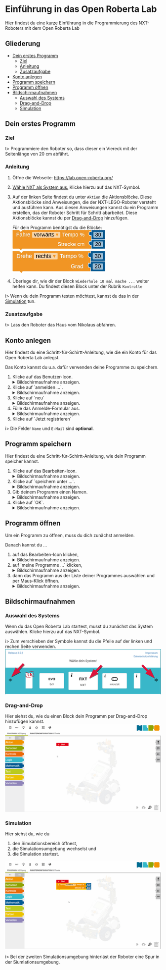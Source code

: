 # Einführung in das Open Roberta Lab
Hier findest du eine kurze Einführung in die Programmierung des NXT-Roboters mit dem Open Roberta Lab

## Gliederung
* [Dein erstes Programm](#Dein-erstes-Programm)
	* [Ziel](#Ziel)
	* [Anleitung](#Anleitung)
	* [Zusatzaufgabe](#Zusatzaufgabe)
* [Konto anlegen](#Konto-anlegen])
* [Programm speichern](#Programm-speichern)
* [Programm öffnen](#Programm-öffnen)
* [Bildschirmaufnahmen](#Bildschirmaufnahmen)
	* [Auswahl des Systems](#Auswahl-des-Systems)
	* [Drag-and-Drop](#Drag-and-Drop)
	* [Simulation](#Simulation)

## Dein erstes Programm

### Ziel
t> Programmiere den Roboter so, dass dieser ein Viereck mit der Seitenlänge von 20 cm abfährt.

### Anleitung

<ol>
<li>Öffne die Webseite: <a href="https://lab.open-roberta.org/" target="_blank">https://lab.open-roberta.org/</a></li>
<li><p><a href="#/OpenRobertaLab_Intro?id=auswahl-des-systems">Wähle NXT als System aus.</a> Klicke hierzu auf das NXT-Symbol.</p></li>
<li><p>Auf der linken Seite findest du unter <code>Aktion</code> die Aktionsblöcke.
Diese Aktionsblöcke sind Anweisungen, die der NXT-LEGO-Roboter versteht
und ausführen kann. Aus diesen Anweisungen kannst du ein Programm
erstellen, das der Roboter Schritt für Schritt abarbeitet.
Diese Aktionsblöcke kannst du per <a href="#/OpenRobertaLab_Intro?id=drag-and-drop">Drag-and-Drop</a> hinzufügen.</p></li>
<p class="alert alert-info">Für dein Programm benötigst du die Blöcke: <br>
<img alt="Programm-Block 'Fahre vorwärts Tempo % ___ Strecke cm ___'" style="text-align:left" width="300" src="img/Block_fahre_vorwaerts_tempo_in_prozent_strecke_in_cm.png"> 
<img alt="Programm-Block 'Drehe rechts Tempo % ___ Grad ___'" style="text-align:left" width="300" src="img/Block_drehe_rechts_tempo_in_prozent_winkel_in_grad.png"></p>
<li><p>Überlege dir, wie dir der Block <code>Wiederhole 10 mal mache ...</code> weiter helfen
kann. Du findest diesen Block unter der Rubrik <code>Kontrolle</code></p></li>
</ol>


i> Wenn du dein Programm testen möchtest, kannst du das in der [Simulation](#Simulation) tun.

<!-- TODO: Lösung anzeigen. -->

### Zusatzaufgabe
t> Lass den Roboter das Haus vom Nikolaus abfahren.

## Konto anlegen
Hier findest du eine Schritt-für-Schirtt-Anleitung, wie die ein Konto für das Open Roberta Lab anlegst.

Das Konto kannst du u.a. dafür verwenden deine Programme zu speichern.
<!-- TODO: Open all details at the same time. -->
<ol>
<li> Klicke auf das Benutzer-Icon.
	<details>
	<summary>Bildschirmaufnahme anzeigen.</summary>
		<img alt="Screenshot der Anmeldung Schritt 1" src="img/anmeldung_1.png">
	</details>
</li>

<li> Klicke auf `anmelden ...`.
	<details>
	<summary>Bildschirmaufnahme anzeigen.</summary>
		<img alt="Screenshot der Anmeldung Schritt 2" src="img/anmeldung_2.png">
	</details>
</li>

<li> Klicke auf `neu`
	<details>
	<summary>Bildschirmaufnahme anzeigen.</summary>
		<img alt="Screenshot der Anmeldung Schritt 3" src="img/anmeldung_3.png">
	</details>
</li>

<li> Fülle das Anmelde-Formular aus.
	<details>
	<summary>Bildschirmaufnahme anzeigen.</summary>
		<img alt="Screenshot der Anmeldung Schritt 4" src="img/anmeldung_4.png">
	</details>
</li>

<li> Klicke auf `Jetzt registrieren` </li>
</ol>

i> Die Felder `Name` und `E-Mail` sind **optional**.

## Programm speichern
Hier findest du eine Schritt-für-Schirtt-Anleitung, wie dein Programm speicher kannst.
<ol>
<li> Klicke auf das Bearbeiten-Icon.
	<details>
	<summary>Bildschirmaufnahme anzeigen.</summary>
		<img alt="Screenshot des Speicherns Schritt 1" src="img/Programm_speichern_1.png">
	</details>
</li>

<li> Klicke auf `speichern unter ...`.
	<details>
	<summary>Bildschirmaufnahme anzeigen.</summary>
		<img alt="Screenshot des Speicherns Schritt 2" src="img/Programm_speichern_2.png">
	</details>
</li>

<li> Gib deinem Programm einen Namen.
	<details>
	<summary>Bildschirmaufnahme anzeigen.</summary>
		<img alt="Screenshot des Speicherns Schritt 3" src="img/Programm_speichern_3.png">
	</details>
</li>

<li> Klicke auf `OK`.
	<details>
	<summary>Bildschirmaufnahme anzeigen.</summary>
		<img alt="Screenshot des Speicherns Schritt 4" src="img/Programm_speichern_4.png">
	</details>
</li>
</ol>

## Programm öffnen
Um ein Programm zu öffnen, muss du dich zunächst anmelden.

Danach kannst du ...
<ol>
<li> auf das Bearbeiten-Icon klicken,
	<details>
	<summary>Bildschirmaufnahme anzeigen.</summary>
		<img alt="Screenshot des Öffnens eines Programmes Schritt 1" src="img/Programm_speichern_1.png">
	</details>
</li>
<li> auf `meine Programme ...` klicken,
	<details>
	<summary>Bildschirmaufnahme anzeigen.</summary>
		<img alt="Screenshot des Speicherns Schritt 2" src="img/Programm_speichern_6.png">
	</details>
</li>
<li> dann das Programm aus der Liste deiner Programmes auswählen und per Maus-Klick öffnen.
	<details>
	<summary>Bildschirmaufnahme anzeigen.</summary>
		<img alt="Screenshot des Speicherns Schritt 2" src="img/Programm_speichern_6.png">
	</details>
</li>

</ol>


## Bildschirmaufnahmen

### Auswahl des Systems
Wenn du das Open Roberta Lab startest, musst du zunächst das System auswählen.
Klicke hierzu auf das NXT-Symbol.

i> Zum verschieben der Symbole kannst du die Pfeile auf der linken und rechen Seite verwenden.
![Screenshot des System-Auswahl-Fensters mit dem Text "Wähle dein System" - Zur auswahl stehen EV3, NXT oder micro:bit ... - mit Pfeilen auf der linken und rechten Seite des Bildes.](img/waehle_dein_system.png)

### Drag-and-Drop
Hier siehst du, wie du einen Block dein Programm per Drag-and-Drop hinzufügen kannst.
![Drag and Drop Animation](img/drag_and_drop_aktion_block.gif)

### Simulation
Hier siehst du, wie du
1. den Simulationsbereich öffnest,
2. die Simulationsumgebung wechselst und
3. die Simulation startest.

![Simulations Anmimation](img/simulation.gif)

i> Bei der zweiten Simulationsumgebung hinterläst der Roboter eine Spur in der Siumlationsumgebung.
